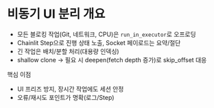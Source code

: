 # 비동기 UI 분리 개요

- 모든 블로킹 작업(Git, 네트워크, CPU)은 `run_in_executor`로 오프로딩
- Chainlit Step으로 진행 상태 노출, Socket 페이로드는 요약/절단
- 긴 작업은 배치/분할 처리(대용량 인덱싱)
- shallow clone → 필요 시 deepen(fetch depth 증가)로 skip_offset 대응

핵심 이점
- UI 프리즈 방지, 장시간 작업에도 세션 안정
- 오류/재시도 포인트가 명확(로그/Step)
